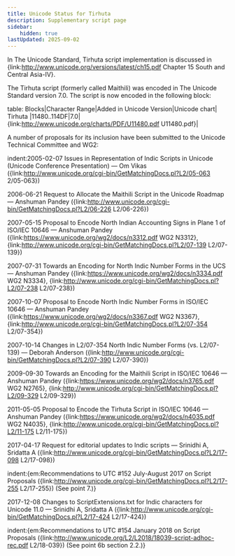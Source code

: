 ```yaml
---
title: Unicode Status for Tirhuta
description: Supplementary script page
sidebar:
    hidden: true
lastUpdated: 2025-09-02
---
```


In The Unicode Standard, Tirhuta script implementation is discussed in {link:http://www.unicode.org/versions/latest/ch15.pdf Chapter 15 South and Central Asia-IV}.

[comment]: # (end of intro)

[comment]: # (start of blocks)

The Tirhuta script (formerly called Maithili) was encoded in The Unicode Standard version 7.0. The script is now encoded in the following block:

table:
Blocks|Character Range|Added in Unicode Version|Unicode chart|
Tirhuta |11480..114DF|7.0|{link:http://www.unicode.org/charts/PDF/U11480.pdf U11480.pdf}|

[comment]: # (end of blocks)

[comment]: # (start of chars)



[comment]: # (end of chars)

[comment]: # (start of rest)

A number of proposals for its inclusion have been submitted to the Unicode Technical Committee and WG2:

indent:2005-02-07 Issues in Representation of Indic Scripts in Unicode (Unicode Conference Presentation) — Om Vikas ({link:http://www.unicode.org/cgi-bin/GetMatchingDocs.pl?L2/05-063 2/05-063})

2006-06-21 Request to Allocate the Maithili Script in the Unicode Roadmap — Anshuman Pandey ({link:http://www.unicode.org/cgi-bin/GetMatchingDocs.pl?L2/06-226 L2/06-226})

2007-05-15 Proposal to Encode North Indian Accounting Signs in Plane 1 of ISO/IEC 10646 — Anshuman Pandey ({link:https://www.unicode.org/wg2/docs/n3312.pdf WG2 N3312}, {link:http://www.unicode.org/cgi-bin/GetMatchingDocs.pl?L2/07-139 L2/07-139})

2007-07-31 Towards an Encoding for North Indic Number Forms in the UCS — Anshuman Pandey ({link:https://www.unicode.org/wg2/docs/n3334.pdf WG2 N3334}, {link:http://www.unicode.org/cgi-bin/GetMatchingDocs.pl?L2/07-238 L2/07-238})

2007-10-07 Proposal to Encode North Indic Number Forms in ISO/IEC 10646 — Anshuman Pandey ({link:https://www.unicode.org/wg2/docs/n3367.pdf WG2 N3367}, {link:http://www.unicode.org/cgi-bin/GetMatchingDocs.pl?L2/07-354 L2/07-354})

2007-10-14 Changes in L2/07-354 North Indic Number Forms (vs. L2/07-139) — Deborah Anderson ({link:http://www.unicode.org/cgi-bin/GetMatchingDocs.pl?L2/07-390 L2/07-390})

2009-09-30 Towards an Encoding for the Maithili Script in ISO/IEC 10646 — Anshuman Pandey ({link:https://www.unicode.org/wg2/docs/n3765.pdf WG2 N2765}, {link:http://www.unicode.org/cgi-bin/GetMatchingDocs.pl?L2/09-329 L2/09-329})

2011-05-05 Proposal to Encode the Tirhuta Script in ISO/IEC 10646 — Anshuman Pandey       ({link:https://www.unicode.org/wg2/docs/n4035.pdf WG2 N4035}, {link:http://www.unicode.org/cgi-bin/GetMatchingDocs.pl?L2/11-175 L2/11-175})

2017-04-17 Request for editorial updates to Indic scripts — Srinidhi A, Sridatta A ({link:http://www.unicode.org/cgi-bin/GetMatchingDocs.pl?L2/17-098 L2/17-098})

indent:{em:Recommendations to UTC #152 July-August 2017 on Script Proposals ({link:http://www.unicode.org/cgi-bin/GetMatchingDocs.pl?L2/17-255 L2/17-255}) (See point 7.)}


2017-12-08 Changes to ScriptExtensions.txt for Indic characters for Unicode 11.0 — Srinidhi A, Sridatta A ({link:http://www.unicode.org/cgi-bin/GetMatchingDocs.pl?L2/17-424 L2/17-424})

indent:{em:Recommendations to UTC #154 January 2018 on Script Proposals ({link:http://www.unicode.org/L2/L2018/18039-script-adhoc-rec.pdf L2/18-039}) (See point 6b section 2.2.)}
